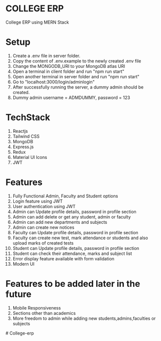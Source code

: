 # COLLEGE ERP

College ERP using MERN Stack

# Setup
1. Create a .env file in server folder.
2. Copy the content of .env.example to the newly created .env file
3. Change the MONGODB_URI to your MongoDB atlas URI
4. Open a terminal in client folder and run "npm run start"
5. Open another terminal in server folder and run "npm run start"
6. Go to "localhost:3000/login/adminlogin"
7. After successfully running the server, a dummy admin should be created.
8. Dummy admin username = ADMDUMMY, password = 123

# TechStack

1. Reactjs
2. Tailwind CSS
3. MongoDB
4. Express.js
5. Redux
6. Material UI Icons
7. JWT

# Features

1. Fully Functional Admin, Faculty and Student options
2. Login feature using JWT
3. User authentication using JWT
4. Admin can Update profile details, password in profile section
5. Admin can add delete or get any student, admin or faculty
6. Admin can add new departments and subjects
7. Admin can create new notices
8. Faculty can Update profile details, password in profile section
9. Faculty can create new test, mark attendance or students and also upload marks of created tests
10. Student can Update profile details, password in profile section
11. Student can check their attendance, marks and subject list
12. Error display feature available with form validation
14. Modern UI

# Features to be added later in the future

1. Mobile Responsiveness
2. Sections other than academics
3. More freedom to admin while adding new students,admins,faculties or subjects

#   C o l l e g e - e r p  
 